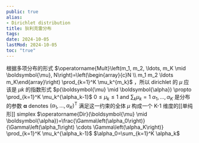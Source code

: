 ```yaml
---
public: true
alias:
- Dirichlet distribution
title: 狄利克雷分布
tags:
date: 2024-10-05
lastMod: 2024-10-05
toc: "true"
---
```


根据多项分布的形式 $\operatorname{Mult}\left(m_1, m_2, \ldots, m_K \mid \boldsymbol{\mu}, N\right)=\left(\begin{array}{c}N \\ m_1 m_2 \ldots m_K\end{array}\right) \prod_{k=1}^K \mu_k^{m_k}$
，所以 dirichlet 的 $\mu$ 应该是 $\mu k$ 的指数形式
$p(\boldsymbol{\mu} \mid \boldsymbol{\alpha}) \propto \prod_{k=1}^K \mu_k^{\alpha_k-1}$
$0 \leqslant \mu_k \leqslant 1$ and $\sum_k \mu_k=1$
$\alpha_1, \ldots, \alpha_K$ 是分布的参数
$\boldsymbol{\alpha}$ denotes $\left(\alpha_1, \ldots, \alpha_K\right)^{\mathrm{T}}$
满足这一约束的全体 ${\mu}$ 构成一个 K-1 维度的[[单纯形]] simplex
$\operatorname{Dir}(\boldsymbol{\mu} \mid \boldsymbol{\alpha})=\frac{\Gamma\left(\alpha_0\right)}{\Gamma\left(\alpha_1\right) \cdots \Gamma\left(\alpha_K\right)} \prod_{k=1}^K \mu_k^{\alpha_k-1}$
$\alpha_0=\sum_{k=1}^K \alpha_k$
